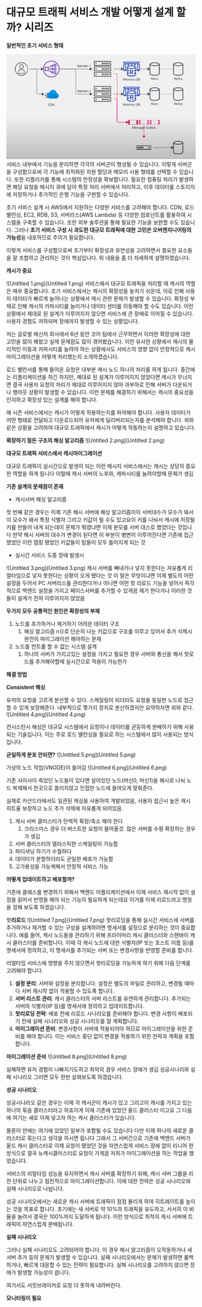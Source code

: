 # 대규모 트래픽 서비스 개발 어떻게 설계 할까? 시리즈

**일반적인 초기 서비스 형태**

![Untitled.png](Untitled.png)
서비스 내부에서 기능을 분리하면 각각의 서버군이 형성될 수 있습니다. 이렇게 서버군을 구성함으로써 각 기능에 최적화된 자원 할당과 메모리 사용 형태를 선택할 수 있습니다. 또한 리플리카를 통해 시스템의 안정성을 확보합니다. 필요한 컴퓨팅 처리가 발생하면 해당 요청을 메시지 큐에 담아 특정 처리 서버에서 처리하고, 이후 데이터를 스토리지에 저장하거나 추가적인 은행 기능을 구현할 수 있습니다.

초기 서비스 설계 시 AWS에서 지원하는 다양한 서비스를 고려해야 합니다. CDN, 로드밸런싱, EC2, RDB, S3, 서버리스(AWS Lambda) 등 다양한 컴포넌트를 활용하여 시스템을 구축할 수 있습니다. 또한 외부 솔루션을 통해 필요한 기능을 보완할 수도 있습니다. 그러나 **초기 서비스 구성 시 과도한 대규모 트래픽에 대한 고민은 오버엔지니어링의 가능성**을 내포하므로 주의가 필요합니다.

이렇게 서비스를 구성함으로써 초기부터 확장성과 유연성을 고려하면서 중요한 요소들을 잘 조합하고 관리하는 것이 핵심입니다. 위 내용을 좀 더 자세하게 설명하였습니다.

**캐시가 중요**

![Untitled 1.png](Untitled 1.png)
서비스에서 대규모 트래픽을 처리할 때 캐시의 역할은 매우 중요합니다. 초기 서비스에서는 캐시의 확장성을 놓치기 쉬운데, 이로 인해 사용자 데이터가 빠르게 늘어나는 상황에서 캐시 관련 문제가 발생할 수 있습니다. 확장성 부재로 인해 캐시의 카파시티를 늘리거나 데이터 센터를 이동해야 할 수도 있습니다. 이런 상황에서 제대로 된 설계가 이루어지지 않으면 서비스에 큰 장애로 이어질 수 있습니다. 사용자 경험도 저하되며 장애까지 발생할 수 있는 상황입니다.

저는 글로벌 메신저 회사에서 6년 동안 코어 팀에서 근무하면서 이러한 확장성에 대한 고민을 많이 해왔고 실제 문제점도 많이 겪어봤습니다. 이런 유사한 상황에서 캐시의 물리적인 이동과 카파시티를 늘려야 하는 상황에서도 서비스의 영향 없이 안정적으로 캐시 마이그레이션을 어떻게 처리했는지 소개하겠습니다.

로드 밸런서를 통해 들어온 요청은 대부분 캐시 노드 하나의 처리를 하게 됩니다. 중간에는 리플리케이션을 하긴 하지만, 제대로 된 설계가 이루어지지 않았다면 캐시가 무너지면 결국 사용자 요청의 처리가 제대로 이루어지지 않아 과부하로 인해 서버가 다운되거나 행아웃 상황이 발생할 수 있습니다. 이런 문제를 해결하기 위해서는 캐시의 중요성을 인지하고 확장성 있는 설계를 해야 합니다.

매 시즌 서비스에서는 캐시가 어떻게 작용하는지를 파악해야 합니다. 사용자 데이터가 어떤 형태로 전달되고 다운로드되어 유저에게 딜리버리되는지를 분석해야 합니다. 위와 같은 상황을 고려하여 대규모 트래픽에서 캐시가 어떻게 작동하는지 설명하고 있습니다.

**확장하기 힘든 구조의 해싱 알고리즘**
![Untitled 2.png](Untitled 2.png)

**대규모 트래픽 서비스에서 캐시마이그레이션**

대규모 트래픽이 실시간으로 발생이 되는 이런 메시지 서비스에서는 캐시는 상당히 중요한 역할을 하게 됩니다 이럴때 캐시 서버의 노후와, 캐파시티를 늘려야할때 문제가 생김

**기존 설계의 문제점이 존재**

- 캐시서버 해싱 알고리즘

첫 번째 같은 경우는 이제 기존 해시 서버에 해싱 알고리즘이이 서버대수가 모수가 돼서 이 모수가 돼서 특정 식별자 그리고 키값이 될 수도 있고요이 키를 나눠서 캐시에 저장될 키를 만들어 내게 되는데이 문제가 뭐였냐면 이제 분모를 서버 대스로 했었다는 것입니다 만약 해시 서버의 대수가 변경이 된다면 이 부분이 병변이 이루어진다면 기존에 접근했었던 이런 맵핑 됐었던 키값들이 탑들이 모두 틀어지게 되는 것

- 실시간 서비스 도중 장애 발생시

![Untitled 3.png](Untitled 3.png)
캐시 서버를 빼내거나 넣지 못한다는 자유롭게 리얼타임으로 넣지 못한다는 상황이 오게 됐다는 것 이 말은 무엇이냐면 이제 별도의 어떤 설정을 두어서 PC 서버리스를 관리한다거나 아니면 어떤 핫 리로드 기능을 넣어서 즉각적으로 백엔드 설정을 가지고 페이스서버를 추가할 수 있게끔 제가 한다거나 이러한 것들이 설계가 전혀 이루어지지 않았음

**두가지 모두 공통적인 원인은 확장성의 부재**

1. 노드를 추가하거나 제거하기 어려운 데이터 구조
    1. 해싱 알고리즘 n으로 단순히 나눈 키값으로 구조를 이루고 있어서 추가 삭제시 완전히 마이그레이션 해야하는 문제
2. 노드를 컨트롤 할 수 없는 시스템 설계
    1. 하나의 서버가 가지고있는 설정을 가지고 필요한 경우 서버와 통신을 해서 핫로드를 추가해야할때 실시간으로 적용이 가능한가

**해결 방법**

**Consistent 해싱**

유저의 요청을 고르게 분산할 수 있다. 스케일링이 되더라도 요청을 동일한 노드로 접근할 수 있게 보장해준다. 내부적으로 몇가지 장치로 분산하겠지만 요약하자면 위와 같다.
![Untitled 4.png](Untitled 4.png)

컨시스턴시 해싱은 대규모 시스템에서 요청이나 데이터를 균등하게 분배하기 위해 사용되는 기술입니다. 이는 주로 로드 밸런싱을 필요로 하는 시스템에서 많이 사용되는 방식입니다.

**균일하게 분포 안되면?**
![Untitled 5.png](Untitled 5.png)

가상의 노드 작업(VNODE)이 들어감
![Untitled 6.png](Untitled 6.png)

기존 사이사이 죽었던 노드들이 있다면 살아있던 노드(머신0, 머신1)을 해시로 나눠 노드 복제해서 한곳으로 쏠리지않고 인접한 노드에 들어오게 맞춰준다.

실제로 카산드라에서도 일관된 캐싱을 사용하여 개발되었음, 사용자 접근시 높은 캐시 히트율 보장하고 노드 추가 삭제에 자유롭게 되어있음.

1. 캐시 서버 클러스터가 탄력적 확장/축소 해야 한다
    1. 크리스마스 경우 더 버스트한 요청이 들어올것. 많은 서버를 수평 확장하는 경우가 생김
2. 서버 클러스터의 엘라스틱한 스케일링이 가능함
3. 파티셔닝 하기가 수월하다
4. 데이터가 분할하더라도 균일한 배포가 가능함
5. 고가용성을 가능케해서 안정적 서비스 가능

**어떻게 업데이트하고 배포할까?**

기존에 클래스를 변경하기 위해서 백엔드 어플리케이션에서 이제 서비스 재시작 없이 설정을 읽어서 반영을 해야 되는 기능이 필요하게 되는데요 이거를 이제 리로드라고 명칭을 정해 보도록 하겠습니다.

핫**리로드**
![Untitled 7.png](Untitled 7.png)
핫리로딩을 통해 실시간 서비스에 서버를 추가하거나 제거할 수 있는 구성을 설계하려면 명세서를 설정으로 분리하는 것이 중요합니다. 예를 들어, 캐시 노드들을 관리하기 위해 프라이머리 캐시 클러스터와 스탠바이 캐시 클러스터를 준비합니다. 이때 각 캐시 노드에 대한 식별자(IP 또는 호스트 이름 등)를 명세서에 정의하고, 이 명세서를 추가되는 서버 또는 변경사항을 반영할 준비를 합니다.

리얼타임 서비스에 영향을 주지 않으면서 핫리로딩을 가능하게 하기 위해 다음 단계를 고려해야 합니다.

1. **설정 분리**: 서버와 설정을 분리합니다. 설정은 별도의 파일로 관리하고, 변경될 때마다 서버 재시작 없이 적용할 수 있도록 합니다.
2. **서버 리스트 관리**: 캐시 클러스터의 서버 리스트를 유연하게 관리합니다. 추가되는 서버의 식별자(IP 등)를 명세서에 정의하고 업데이트합니다.
3. **핫리로딩 전략**: 배포 전에 리로드 시나리오를 준비해야 합니다. 변경 사항이 배포되기 전에 실패 시나리오와 성공 시나리오를 잘 계획합니다.
4. **마이그레이션 준비**: 변경사항이 서버에 적용되어야 하므로 마이그레이션을 위한 준비를 해야 합니다. 이는 서비스 중단 없이 변경을 적용하기 위한 전략과 계획을 포함합니다.

**마이그레이션 준비**
![Untitled 8.png](Untitled 8.png)

실패하면 유저 경험이 나빠지기도하고 최악의 경우 서비스 장애가 생김 성공시나리와 실패 시나리오 그러면 모두 한번 살펴보도록 하겠습니다.

**성공 시나리오**

성공시나리오 같은 경우는 이제 각 캐시군이 캐시가 있고 그리고이 캐시를 가지고 있는 하나의 묶음 클러스터라고 하죠이게 이제 기존에 있었던 올드 클러스터 이고요 그 다음에 여기는 새로 이제 넣고자 하는 캐시 클러스터가 있습니다.

물론이 안에는 여기에 있었던 일부가 포함될 수도 있습니다 다만 이제 하나의 새로운 클러스터로 묶는다고 생각을 하시면 됩니다 그래서 그 서버건으로 기존에 백엔드 서버가 올드 캐시 클러스터로 이제 요청이 됐었던 것을 자연스럽게 서비스 장애 없이 리니어 한 방식으로 결국 뉴캐시클러스터로 요청이 가게끔 저희가 마이그레이션을 하는 작업을 했었습니다.

서비스의 리얼타임 성능을 유지하면서 캐시 서버를 확장하기 위해, 캐시 서버 그룹을 리전 단위로 나누고 점진적으로 마이그레이션합니다. 이에 대한 전략은 성공 시나리오와 실패 시나리오로 나뉩니다.

성공 시나리오에서는 새로운 캐시 서버에 트래픽이 점점 몰리게 하여 히트레이트를 높이는 것을 목표로 합니다. 초기에는 새 서버로 약 10%의 트래픽을 유도하고, 서서히 이 비율을 늘려서 결국은 100%까지 도달하게 됩니다. 이런 방식으로 최적의 캐시 서버에 트래픽이 자연스럽게 분배됩니다.

**실패 시나리오**

그러나 실패 시나리오도 고려되어야 합니다. 이 경우 해시 알고리즘이 오작동하거나 새 서버 추가 등의 문제가 발생할 수 있습니다. 실패 시나리오에서는 문제가 발생하면 롤백하거나, 빠르게 대응할 수 있는 전략이 필요합니다. 실패 시나리오를 고려하지 않으면 장애가 발생할 가능성이 큽니다.

여기서도 서킷브레이커로 요청 더 못하게 내려버린다.

**모니터링이 필요**